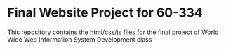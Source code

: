 # Final Website Project for 60-334

This repository contains the html/css/js files for the final project of World Wide Web Information System Development class
